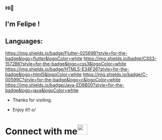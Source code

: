 ### Hi👋
## I'm Felipe !

## Languages:
https://img.shields.io/badge/Flutter-02569B?style=for-the-badge&logo=flutter&logoColor=white
https://img.shields.io/badge/CSS3-1572B6?style=for-the-badge&logo=css3&logoColor=white
https://img.shields.io/badge/HTML5-E34F26?style=for-the-badge&logo=html5&logoColor=white
https://img.shields.io/badge/C-00599C?style=for-the-badge&logo=c&logoColor=white
https://img.shields.io/badge/Java-ED8B00?style=for-the-badge&logo=java&logoColor=white
- Thanks for visiting.

- Enjoy it!! o/

# Connect with me<img src="https://github.com/TheDudeThatCode/TheDudeThatCode/blob/master/Assets/Handshake.gif" height="32px">
